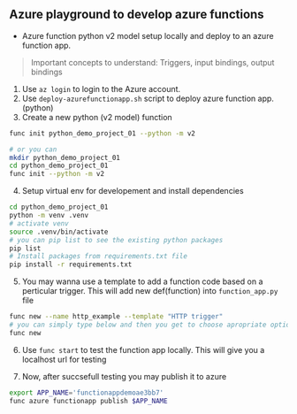 ## Azure playground to develop azure functions

* Azure function python v2 model setup locally and deploy to an azure function app.

> Important concepts to understand: Triggers, input bindings, output bindings

1. Use `az login` to login to the Azure account.
2. Use `deploy-azurefunctionapp.sh` script to deploy azure function app. (python)
3. Create a new python (v2 model) function  

```bash
func init python_demo_project_01 --python -m v2

# or you can 
mkdir python_demo_project_01
cd python_demo_project_01
func init --python -m v2

```
4. Setup virtual env for developement and install dependencies

```bash
cd python_demo_project_01
python -m venv .venv
# activate venv
source .venv/bin/activate
# you can pip list to see the existing python packages
pip list
# Install packages from requirements.txt file
pip install -r requirements.txt 
```

5. You may wanna use a template to add a function code based on a perticular trigger. This will add new def(function) into `function_app.py` file 

```bash
func new --name http_example --template "HTTP trigger"
# you can simply type below and then you get to choose apropriate option to start witha template
func new
```

6. Use `func start` to test the function app locally. This will give you a localhost url for testing

7. Now, after succsefull testing you may publish it to azure

```bash
export APP_NAME='functionappdemoae3bb7'
func azure functionapp publish $APP_NAME
```
